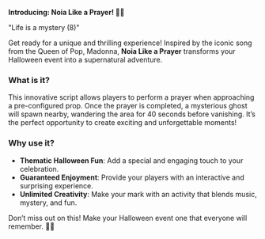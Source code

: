 **Introducing: Noia Like a Prayer! 🎃✨**

"Life is a mystery (8)"

Get ready for a unique and thrilling experience! Inspired by the iconic song from the Queen of Pop, Madonna, **Noia Like a Prayer** transforms your Halloween event into a supernatural adventure.

### What is it?
This innovative script allows players to perform a prayer when approaching a pre-configured prop. Once the prayer is completed, a mysterious ghost will spawn nearby, wandering the area for 40 seconds before vanishing. It’s the perfect opportunity to create exciting and unforgettable moments!

### Why use it?
- **Thematic Halloween Fun**: Add a special and engaging touch to your celebration.
- **Guaranteed Enjoyment**: Provide your players with an interactive and surprising experience.
- **Unlimited Creativity**: Make your mark with an activity that blends music, mystery, and fun.

Don’t miss out on this! Make your Halloween event one that everyone will remember. 🎉👻
